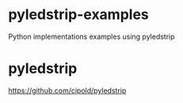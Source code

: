 # pyledstrip-examples
Python implementations examples using pyledstrip

# pyledstrip
https://github.com/cipold/pyledstrip
